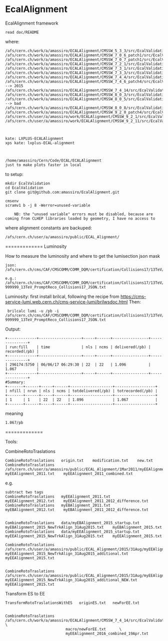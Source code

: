 EcalAlignment
=============

EcalAlignment framework

    read doc/README

where:

    /afs/cern.ch/work/a/amassiro/ECALAlignment/CMSSW_5_3_3/src/EcalValidation/EcalAlignment
    /afs/cern.ch/work/a/amassiro/ECALAlignment/CMSSW_7_0_6_patch1/src/EcalValidation/EcalAlignment
    /afs/cern.ch/work/a/amassiro/ECALAlignment/CMSSW_7_0_7_patch1/src/EcalValidation/EcalAlignment
    /afs/cern.ch/work/a/amassiro/ECALAlignment/CMSSW_7_2_1/src/EcalValidation/EcalAlignment
    /afs/cern.ch/work/a/amassiro/ECALAlignment/CMSSW_7_3_1/src/EcalValidation/EcalAlignment
    /afs/cern.ch/work/a/amassiro/ECALAlignment/CMSSW_7_3_3/src/EcalValidation/EcalAlignment
    /afs/cern.ch/work/a/amassiro/ECALAlignment/CMSSW_7_4_4/src/EcalValidation/EcalAlignment
    /afs/cern.ch/work/a/amassiro/ECALAlignment/CMSSW_7_4_6_patch4/src/EcalValidation/EcalAlignment  --> 2015
    /afs/cern.ch/work/a/amassiro/ECALAlignment/CMSSW_7_4_14/src/EcalValidation/EcalAlignment
    /afs/cern.ch/work/a/amassiro/ECALAlignment/CMSSW_8_0_3/src/EcalValidation/EcalAlignment/
    /afs/cern.ch/work/a/amassiro/ECALAlignment/CMSSW_8_0_5/src/EcalValidation/EcalAlignment/  --> bad
    /afs/cern.ch/work/a/amassiro/ECALAlignment/CMSSW_8_0_8/src/EcalValidation/EcalAlignment/
    /afs/cern.ch/work/a/amassiro/ECALAlignment/CMSSW_9_2_0_patch4/src/EcalValidation/EcalAlignment
    /afs/cern.ch/user/a/amassiro/work/ECALAlignment/CMSSW_9_2_1/src/EcalValidation/EcalAlignment
    /afs/cern.ch/user/a/amassiro/work/ECALAlignment/CMSSW_9_2_11/src/EcalValidation/EcalAlignment
    
    
    
    kate: LXPLUS-ECALAlignment
    xps kate: lxplus-ECAL-alignment


    
    /home/amassiro/Cern/Code/ECAL/ECALAlignment
    just to make plots faster in local

    
to setup:

    mkdir EcalValidation
    cd EcalValidation
    git clone git@github.com:amassiro/EcalAlignment.git

    cmsenv
    scramv1 b -j 8 -Werror=unused-variable

        NB: the "unused variable" errors must be disabled, because are coming from CLHEP libraries loaded by geometry, I have no access to


where alignment constants are backuped:

    /afs/cern.ch/user/a/amassiro/public/ECAL_Alignment/


    
=============
Luminosity

How to measure the luminosity and where to get the lumisection json mask
 
    json:  /afs/cern.ch/cms/CAF/CMSCOMM/COMM_DQM/certification/Collisions17/13TeV/
    
    e.g.: /afs/cern.ch/cms/CAF/CMSCOMM/COMM_DQM/certification/Collisions17/13TeV/PromptReco/Cert_294297-999999_13TeV_PromptReco_Collisions17_JSON.txt
    
Luminosity: 
first install brilcal, following the recipe from https://cms-service-lumi.web.cern.ch/cms-service-lumi/brilwsdoc.html
Then:

     brilcalc lumi -u /pb -i  /afs/cern.ch/cms/CAF/CMSCOMM/COMM_DQM/certification/Collisions17/13TeV/PromptReco/Cert_294297-999999_13TeV_PromptReco_Collisions17_JSON.txt

Output:

    +-------------+-------------------+-----+------+----------------+---------------+
    | run:fill    | time              | nls | ncms | delivered(/pb) | recorded(/pb) |
    +-------------+-------------------+-----+------+----------------+---------------+
    | 296174:5750 | 06/06/17 06:29:30 | 22  | 22   | 1.096          | 1.067         |
    +-------------+-------------------+-----+------+----------------+---------------+
    #Summary: 
    +-------+------+-----+------+-------------------+------------------+
    | nfill | nrun | nls | ncms | totdelivered(/pb) | totrecorded(/pb) |
    +-------+------+-----+------+-------------------+------------------+
    | 1     | 1    | 22  | 22   | 1.096             | 1.067            |
    +-------+------+-----+------+-------------------+------------------+

meaning

    1.067/pb
    
    
=============

Tools:

CombineRotoTraslations

    CombineRotoTraslations   origin.txt    modification.txt    new.txt
    CombineRotoTraslations   /afs/cern.ch/user/a/amassiro/public/ECAL_Alignment/1Mar2011/myEEAlignment_2010.txt   myEEAlignment_2011.txt    myEEAlignment_2011_combined.txt

e.g.

    subtract two tags
    CombineRotoTraslations   myEEAlignment_2011.txt   myEEAlignment_2012.txt    myEEAlignment_2011_2012_difference.txt
    CombineRotoTraslations   myEBAlignment_2011.txt   myEBAlignment_2012.txt    myEBAlignment_2011_2012_difference.txt


    CombineRotoTraslations   data/myEBAlignment_2015_startup.txt   myEBAlignment_2015_NewTrkAlign_31Aug2015.txt    myEBAlignment_2015.txt
    CombineRotoTraslations   data/myEEAlignment_2015_startup.txt   myEEAlignment_2015_NewTrkAlign_31Aug2015.txt    myEEAlignment_2015.txt
    
    CombineRotoTraslations   /afs/cern.ch/user/a/amassiro/public/ECAL_Alignment/2015/31Aug/myEEAlignment_2015.txt  myEEAlignment_2015_NewTrkAlign_31Aug2015_additional.txt    myEEAlignment_2015.txt
    

    CombineRotoTraslations   /afs/cern.ch/user/a/amassiro/public/ECAL_Alignment/2015/31Aug/myEEAlignment_2015.txt  myEEAlignment_2015_NewTrkAlign_31Aug2015_additional_NEW.txt    myEEAlignment_2015.txt
    




Transform ES to EE

    TransformRotoTraslationsWithES   originES.txt   newForEE.txt

    
    CombineRotoTraslations     /afs/cern.ch/work/a/amassiro/ECALAlignment/CMSSW_7_4_14/src/EcalValidation/EcalAlignment/test/myEEAlignment_2015_combined_27Oct.txt   \
                               macro/newForEE.txt      \
                               myEEAlignment_2016_combined_19Apr.txt
                               
                               
    
    
    
    
    